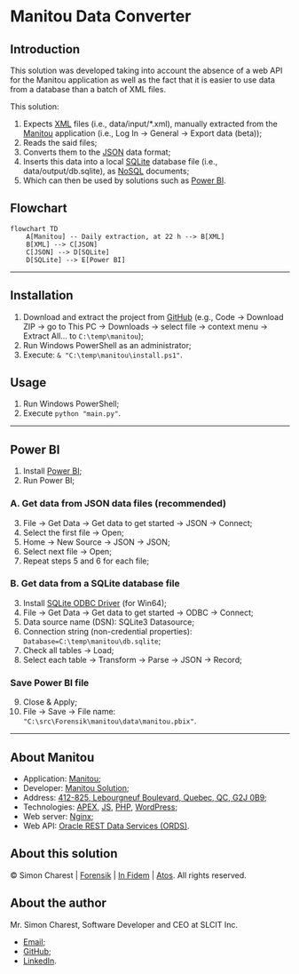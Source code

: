 # Manitou Data Converter

## Introduction
This solution was developed taking into account the absence of a web API for the Manitou application as well as the fact that it is easier to use data from a database than a batch of XML files.

This solution:
1. Expects [XML](https://en.wikipedia.org/wiki/XML) files (i.e., data/input/*.xml), manually extracted from the [Manitou](https://manitousolution.com/application) application (i.e., Log In &rarr; General &rarr; Export data (beta));
2. Reads the said files;
3. Converts them to the [JSON](https://en.wikipedia.org/wiki/JSON) data format;
4. Inserts this data into a local [SQLite](https://en.wikipedia.org/wiki/SQLite) database file (i.e., data/output/db.sqlite), as [NoSQL](https://en.wikipedia.org/wiki/NoSQL) documents;
5. Which can then be used by solutions such as [Power BI](https://en.wikipedia.org/wiki/Microsoft_Power_BI).

## Flowchart
```mermaid
flowchart TD
    A[Manitou] -- Daily extraction, at 22 h --> B[XML]
    B[XML] --> C[JSON]
    C[JSON] --> D[SQLite]
    D[SQLite] --> E[Power BI]
```

---

## Installation
1. Download and extract the project from [GitHub](https://github.com/Simon-Charest/manitou) (e.g., Code &rarr; Download ZIP &rarr; go to This PC &rarr; Downloads &rarr; select file &rarr; context menu &rarr; Extract All... to `C:\temp\manitou`);
2. Run Windows PowerShell as an administrator;
3. Execute: `& "C:\temp\manitou\install.ps1"`.

## Usage
1. Run Windows PowerShell;
2. Execute `python "main.py"`.

---

## Power BI
1. Install [Power BI](https://powerbi.microsoft.com/en-us/downloads/);
2. Run Power BI;

### A. Get data from JSON data files (recommended)
3. File &rarr; Get Data &rarr; Get data to get started &rarr; JSON &rarr; Connect;
4. Select the first file &rarr; Open;
5. Home &rarr; New Source &rarr; JSON &rarr; JSON;
6. Select next file &rarr; Open;
7. Repeat steps 5 and 6 for each file;

### B. Get data from a SQLite database file
3. Install [SQLite ODBC Driver](http://www.ch-werner.de/sqliteodbc/) (for Win64);
4. File &rarr; Get Data &rarr; Get data to get started &rarr; ODBC &rarr; Connect;
5. Data source name (DSN): SQLite3 Datasource;
6. Connection string (non-credential properties): `Database=C:\temp\manitou\db.sqlite`;
7. Check all tables &rarr; Load;
8. Select each table &rarr; Transform &rarr; Parse &rarr; JSON &rarr; Record;

### Save Power BI file
9. Close & Apply;
10. File &rarr; Save &rarr; File name: `"C:\src\Forensik\manitou\data\manitou.pbix"`.

---

## About Manitou
- Application: [Manitou](https://manitousolution.com/application);
- Developer: [Manitou Solution](https://manitousolution.com);
- Address: [412-825, Lebourgneuf Boulevard, Quebec, QC, G2J 0B9](https://www.google.com/maps/place/825+Bd+Lebourgneuf+bureau+412,+Qu%C3%A9bec,+QC+G2J+0B9);
- Technologies: [APEX](https://en.wikipedia.org/wiki/Oracle_Application_Express), [JS](https://en.wikipedia.org/wiki/JavaScript), [PHP](https://en.wikipedia.org/wiki/PHP), [WordPress](https://en.wikipedia.org/wiki/WordPress);
- Web server: [Nginx](https://en.wikipedia.org/wiki/Nginx);
- Web API: [Oracle REST Data Services (ORDS)](https://en.wikipedia.org/wiki/Oracle_Application_Express#APEX_Service).

## About this solution
© Simon Charest | [Forensik](https://forensik.ca/) | [In Fidem](https://infidem.biz/) | [Atos](https://atos.net/). All rights reserved.

## About the author
Mr. Simon Charest, Software Developer and CEO at SLCIT Inc.
- [Email](mailto:simoncharest@gmail.com);
- [GitHub](https://github.com/Simon-Charest);
- [LinkedIn](https://www.linkedin.com/in/simoncharest/).
